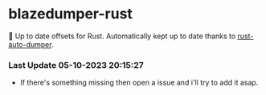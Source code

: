 # blazedumper-rust

🚀 Up to date offsets for Rust. Automatically kept up to date thanks to [rust-auto-dumper](https://github.com/Akandesh/rust-auto-dumper).


### Last Update 05-10-2023 20:15:27
- If there's something missing then open a issue and i'll try to add it asap.